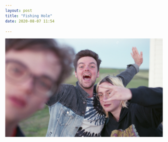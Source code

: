 ```yaml
---
layout: post
title: "Fishing Hole"
date: 2020-08-07 11:54

---
```

![fishing-hole](/images/fragments/fishing-hole.jpg)
